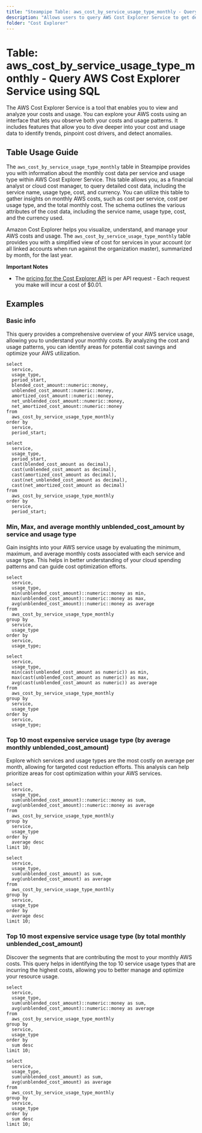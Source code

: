 ```yaml
---
title: "Steampipe Table: aws_cost_by_service_usage_type_monthly - Query AWS Cost Explorer Service using SQL"
description: "Allows users to query AWS Cost Explorer Service to get detailed cost data per service and usage type on a monthly basis."
folder: "Cost Explorer"
---
```


# Table: aws_cost_by_service_usage_type_monthly - Query AWS Cost Explorer Service using SQL

The AWS Cost Explorer Service is a tool that enables you to view and analyze your costs and usage. You can explore your AWS costs using an interface that lets you observe both your costs and usage patterns. It includes features that allow you to dive deeper into your cost and usage data to identify trends, pinpoint cost drivers, and detect anomalies.

## Table Usage Guide

The `aws_cost_by_service_usage_type_monthly` table in Steampipe provides you with information about the monthly cost data per service and usage type within AWS Cost Explorer Service. This table allows you, as a financial analyst or cloud cost manager, to query detailed cost data, including the service name, usage type, cost, and currency. You can utilize this table to gather insights on monthly AWS costs, such as cost per service, cost per usage type, and the total monthly cost. The schema outlines the various attributes of the cost data, including the service name, usage type, cost, and the currency used.

Amazon Cost Explorer helps you visualize, understand, and manage your AWS costs and usage. The `aws_cost_by_service_usage_type_monthly` table provides you with a simplified view of cost for services in your account (or all linked accounts when run against the organization master), summarized by month, for the last year.  

**Important Notes**
- The [pricing for the Cost Explorer API](https://aws.amazon.com/aws-cost-management/pricing/) is per API request - Each request you make will incur a cost of $0.01.

## Examples

### Basic info
This query provides a comprehensive overview of your AWS service usage, allowing you to understand your monthly costs. By analyzing the cost and usage patterns, you can identify areas for potential cost savings and optimize your AWS utilization.

```sql+postgres
select
  service,
  usage_type,
  period_start,
  blended_cost_amount::numeric::money,
  unblended_cost_amount::numeric::money,
  amortized_cost_amount::numeric::money,
  net_unblended_cost_amount::numeric::money,
  net_amortized_cost_amount::numeric::money
from 
  aws_cost_by_service_usage_type_monthly
order by
  service,
  period_start;
```

```sql+sqlite
select
  service,
  usage_type,
  period_start,
  cast(blended_cost_amount as decimal),
  cast(unblended_cost_amount as decimal),
  cast(amortized_cost_amount as decimal),
  cast(net_unblended_cost_amount as decimal),
  cast(net_amortized_cost_amount as decimal)
from 
  aws_cost_by_service_usage_type_monthly
order by
  service,
  period_start;
```

### Min, Max, and average monthly unblended_cost_amount by service and usage type
Gain insights into your AWS service usage by evaluating the minimum, maximum, and average monthly costs associated with each service and usage type. This helps in better understanding of your cloud spending patterns and can guide cost optimization efforts.

```sql+postgres
select
  service,
  usage_type,
  min(unblended_cost_amount)::numeric::money as min,
  max(unblended_cost_amount)::numeric::money as max,
  avg(unblended_cost_amount)::numeric::money as average
from 
  aws_cost_by_service_usage_type_monthly
group by
  service,
  usage_type
order by
  service,
  usage_type;
```

```sql+sqlite
select
  service,
  usage_type,
  min(cast(unblended_cost_amount as numeric)) as min,
  max(cast(unblended_cost_amount as numeric)) as max,
  avg(cast(unblended_cost_amount as numeric)) as average
from 
  aws_cost_by_service_usage_type_monthly
group by
  service,
  usage_type
order by
  service,
  usage_type;
```

### Top 10 most expensive service usage type (by average monthly unblended_cost_amount)
Explore which services and usage types are the most costly on average per month, allowing for targeted cost reduction efforts. This analysis can help prioritize areas for cost optimization within your AWS services.

```sql+postgres
select
  service,
  usage_type,
  sum(unblended_cost_amount)::numeric::money as sum,
  avg(unblended_cost_amount)::numeric::money as average
from 
  aws_cost_by_service_usage_type_monthly
group by
  service,
  usage_type
order by
  average desc
limit 10;
```

```sql+sqlite
select
  service,
  usage_type,
  sum(unblended_cost_amount) as sum,
  avg(unblended_cost_amount) as average
from 
  aws_cost_by_service_usage_type_monthly
group by
  service,
  usage_type
order by
  average desc
limit 10;
```

### Top 10 most expensive service usage type (by total monthly unblended_cost_amount)
Discover the segments that are contributing the most to your monthly AWS costs. This query helps in identifying the top 10 service usage types that are incurring the highest costs, allowing you to better manage and optimize your resource usage.

```sql+postgres
select
  service,
  usage_type,
  sum(unblended_cost_amount)::numeric::money as sum,
  avg(unblended_cost_amount)::numeric::money as average
from 
  aws_cost_by_service_usage_type_monthly
group by
  service,
  usage_type
order by
  sum desc
limit 10;
```

```sql+sqlite
select
  service,
  usage_type,
  sum(unblended_cost_amount) as sum,
  avg(unblended_cost_amount) as average
from 
  aws_cost_by_service_usage_type_monthly
group by
  service,
  usage_type
order by
  sum desc
limit 10;
```